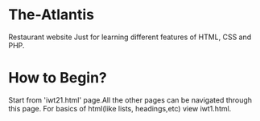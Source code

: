 # The-Atlantis
Restaurant website
Just for learning different features of HTML, CSS and PHP.

# How to Begin?

Start from 'iwt21.html' page.All the other pages can be navigated through this page. For basics of html(like lists, headings,etc) view iwt1.html.
